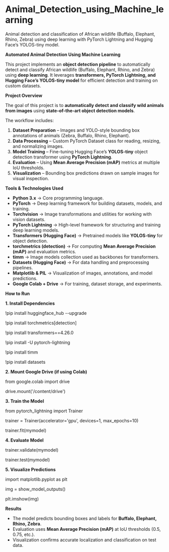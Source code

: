 # Animal_Detection_using_Machine_learning
Animal detection and classification of African wildlife (Buffalo, Elephant, Rhino, Zebra) using deep learning with PyTorch Lightning and Hugging Face’s YOLOS-tiny model.


**Automated Animal Detection Using Machine Learning**

This project implements an **object detection pipeline** to automatically detect and classify African wildlife (Buffalo, Elephant, Rhino, and Zebra) using **deep learning**. It leverages **transformers, PyTorch Lightning, and Hugging Face’s YOLOS-tiny model** for efficient detection and training on custom datasets.

**Project Overview**

The goal of this project is to **automatically detect and classify wild animals from images** using **state-of-the-art object detection models**.

The workflow includes:

1. **Dataset Preparation** – Images and YOLO-style bounding box annotations of animals (Zebra, Buffalo, Rhino, Elephant).
2. **Data Processing** – Custom PyTorch Dataset class for reading, resizing, and normalizing images.
3. **Model Training** – Fine-tuning Hugging Face’s **YOLOS-tiny** object detection transformer using **PyTorch Lightning**.
4. **Evaluation** – Using **Mean Average Precision (mAP)** metrics at multiple IoU thresholds.
5. **Visualization** – Bounding box predictions drawn on sample images for visual inspection.

**Tools & Technologies Used**

- **Python 3.x** → Core programming language.
- **PyTorch** → Deep learning framework for building datasets, models, and training.
- **Torchvision** → Image transformations and utilities for working with vision datasets.
- **PyTorch Lightning** → High-level framework for structuring and training deep learning models.
- **Transformers (Hugging Face)** → Pretrained models like **YOLOS-tiny** for object detection.
- **torchmetrics (detection)** → For computing **Mean Average Precision (mAP)** and evaluation metrics.
- **timm** → Image models collection used as backbones for transformers.
- **Datasets (Hugging Face)** → For data handling and preprocessing pipelines.
- **Matplotlib & PIL** → Visualization of images, annotations, and model predictions.
- **Google Colab + Drive** → For training, dataset storage, and experiments.

**How to Run**

**1\. Install Dependencies**

!pip install huggingface_hub --upgrade

!pip install torchmetrics\[detection\]

!pip install transformers==4.26.0

!pip install -U pytorch-lightning

!pip install timm

!pip install datasets

**2\. Mount Google Drive (if using Colab)**

from google.colab import drive

drive.mount('/content/drive')

**3\. Train the Model**

from pytorch_lightning import Trainer

trainer = Trainer(accelerator='gpu', devices=1, max_epochs=10)

trainer.fit(mymodel)

**4\. Evaluate Model**

trainer.validate(mymodel)

trainer.test(mymodel)

**5\. Visualize Predictions**

import matplotlib.pyplot as plt

img = show_model_outputs()

plt.imshow(img)

**Results**

- The model predicts bounding boxes and labels for **Buffalo, Elephant, Rhino, Zebra**.
- Evaluation uses **Mean Average Precision (mAP)** at IoU thresholds (0.5, 0.75, etc.).
- Visualization confirms accurate localization and classification on test data.
